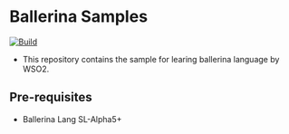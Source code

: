 # Ballerina Samples #

  [![Build](https://github.com/ayeshLK/ballerina-samples/actions/workflows/build-master.yml/badge.svg)](https://github.com/ayeshLK/ballerina-samples/actions/workflows/build-master.yml)

* This repository contains the sample for learing ballerina language by WSO2.

## Pre-requisites ##
* Ballerina Lang SL-Alpha5+
